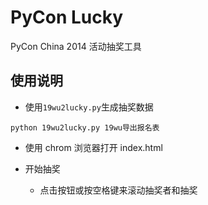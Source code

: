 # PyCon Lucky

PyCon China 2014 活动抽奖工具

## 使用说明

- 使用`19wu2lucky.py`生成抽奖数据

```python 19wu2lucky.py 19wu导出报名表```

- 使用 chrom 浏览器打开 index.html

- 开始抽奖

  + 点击按钮或按空格键来滚动抽奖者和抽奖


